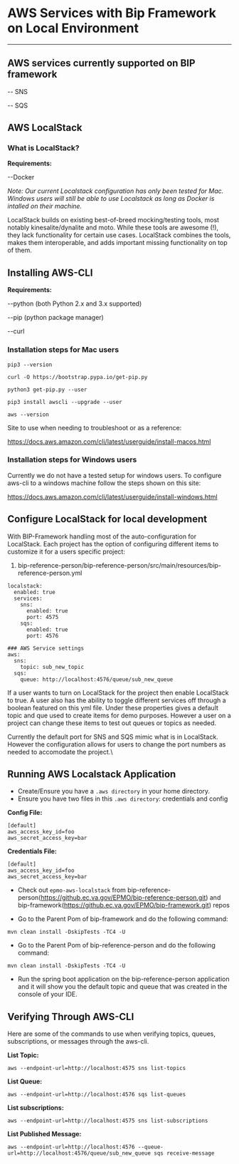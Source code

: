 # AWS Services with Bip Framework on Local Environment
---
## AWS services currently supported on BIP framework

-- SNS

-- SQS

## AWS LocalStack

### What is LocalStack?

**Requirements:**

--Docker

_Note: Our current Localstack configuration has only been tested for Mac. Windows users will still be able to use Localstack as long as Docker is intalled on their machine._

LocalStack builds on existing best-of-breed mocking/testing tools, most notably kinesalite/dynalite and moto. While these tools are awesome (!), they lack functionality for certain use cases. LocalStack combines the tools, makes them interoperable, and adds important missing functionality on top of them.

## Installing AWS-CLI

**Requirements:**

--python (both Python 2.x and 3.x supported)

--pip (python package manager)

--curl

### Installation steps for Mac users

```pip3 --version```

```curl -O https://bootstrap.pypa.io/get-pip.py```

```python3 get-pip.py --user```

```pip3 install awscli --upgrade --user```

```aws --version```

Site to use when needing to troubleshoot or as a reference: 

https://docs.aws.amazon.com/cli/latest/userguide/install-macos.html
   
### Installation steps for Windows users

Currently we do not have a tested setup for windows users. To configure aws-cli to a windows machine follow the steps shown on this site: 

https://docs.aws.amazon.com/cli/latest/userguide/install-windows.html

## Configure LocalStack for local development

With BIP-Framework handling most of the auto-configuration for LocalStack. Each project has the option of configuring different items to customize it for a users specific project:

1. bip-reference-person/bip-reference-person/src/main/resources/bip-reference-person.yml

```
localstack:
  enabled: true
  services:
    sns:
      enabled: true
      port: 4575
    sqs:
      enabled: true
      port: 4576

### AWS Service settings
aws:
  sns:
    topic: sub_new_topic
  sqs:
    queue: http://localhost:4576/queue/sub_new_queue
```
If a user wants to turn on LocalStack for the project then enable LocalStack to true. A user also has the ability to toggle different services off through a boolean featured on this yml file. Under these properties gives a default topic and que used to create items for demo purposes. However a user on a project can change these items to test out queues or topics as needed. 

Currently the default port for SNS and SQS mimic what is in LocalStack. However the configuration allows for users to change the port numbers as needed to accomodate the project.\

## Running AWS Localstack Application

* Create/Ensure you have a `.aws directory` in your home directory. 
* Ensure you have two files in this `.aws directory`: credentials and config

**Config File:**
```
[default]
aws_access_key_id=foo
aws_secret_access_key=bar
```
**Credentials File:**
```
[default]
aws_access_key_id=foo
aws_secret_access_key=bar
```

* Check out `epmo-aws-localstack` from bip-reference-person(https://github.ec.va.gov/EPMO/bip-reference-person.git) and bip-framework(https://github.ec.va.gov/EPMO/bip-framework.git) repos

* Go to the Parent Pom of bip-framework and do the following command: 

`mvn clean install -DskipTests -TC4 -U`

* Go to the Parent Pom of bip-reference-person and do the following command: 
   
`mvn clean install -DskipTests -TC4 -U`

* Run the spring boot application on the bip-reference-person application and it will show you the default topic and queue that was created in the console of your IDE.

## Verifying Through AWS-CLI

Here are some of the commands to use when verifying topics, queues, subscriptions, or messages through the aws-cli.

**List Topic:**

`aws --endpoint-url=http://localhost:4575 sns list-topics`

**List Queue:**

`aws --endpoint-url=http://localhost:4576 sqs list-queues`

**List subscriptions:**

`aws --endpoint-url=http://localhost:4575 sns list-subscriptions`

**List Published Message:**

`aws --endpoint-url=http://localhost:4576 --queue-url=http://localhost:4576/queue/sub_new_queue sqs receive-message`